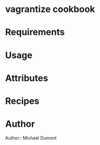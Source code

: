 # vagrantize cookbook

# Requirements

# Usage

# Attributes

# Recipes

# Author

Author:: Michael Dumont
